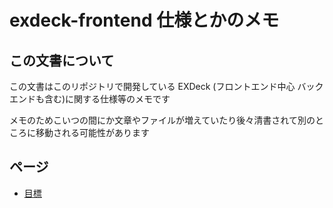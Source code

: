 # exdeck-frontend 仕様とかのメモ

## この文書について

この文書はこのリポジトリで開発している EXDeck (フロントエンド中心 バックエンドも含む)に関する仕様等のメモです

メモのためこいつの間にか文章やファイルが増えていたり後々清書されて別のところに移動される可能性があります

## ページ

- [目標](./goal.md)

